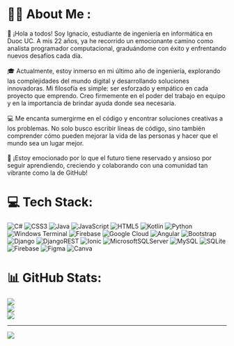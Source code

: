 # 👨‍💻​​​ About Me :
👋 ¡Hola a todos! Soy Ignacio, estudiante de ingeniería en informática en Duoc UC. A mis 22 años, ya he recorrido un emocionante camino como analista programador computacional, graduándome con éxito y enfrentando nuevos desafíos cada día.<br><br>🎓 Actualmente, estoy inmerso en mi último año de ingeniería, explorando las complejidades del mundo digital y desarrollando soluciones innovadoras. Mi filosofía es simple: ser esforzado y empático en cada proyecto que emprendo. Creo firmemente en el poder del trabajo en equipo y en la importancia de brindar ayuda donde sea necesaria.<br><br>💻 Me encanta sumergirme en el código y encontrar soluciones creativas a los problemas. No solo busco escribir líneas de código, sino también comprender cómo pueden mejorar la vida de las personas y hacer que el mundo sea un lugar mejor.<br><br>🚀 ¡Estoy emocionado por lo que el futuro tiene reservado y ansioso por seguir aprendiendo, creciendo y colaborando con una comunidad tan vibrante como la de GitHub!


# 💻 Tech Stack:
![C#](https://img.shields.io/badge/c%23-%23239120.svg?style=for-the-badge&logo=csharp&logoColor=white) ![CSS3](https://img.shields.io/badge/css3-%231572B6.svg?style=for-the-badge&logo=css3&logoColor=white) ![Java](https://img.shields.io/badge/java-%23ED8B00.svg?style=for-the-badge&logo=openjdk&logoColor=white) ![JavaScript](https://img.shields.io/badge/javascript-%23323330.svg?style=for-the-badge&logo=javascript&logoColor=%23F7DF1E) ![HTML5](https://img.shields.io/badge/html5-%23E34F26.svg?style=for-the-badge&logo=html5&logoColor=white) ![Kotlin](https://img.shields.io/badge/kotlin-%237F52FF.svg?style=for-the-badge&logo=kotlin&logoColor=white) ![Python](https://img.shields.io/badge/python-3670A0?style=for-the-badge&logo=python&logoColor=ffdd54) ![Windows Terminal](https://img.shields.io/badge/Windows%20Terminal-%234D4D4D.svg?style=for-the-badge&logo=windows-terminal&logoColor=white) ![Firebase](https://img.shields.io/badge/firebase-%23039BE5.svg?style=for-the-badge&logo=firebase) ![Google Cloud](https://img.shields.io/badge/GoogleCloud-%234285F4.svg?style=for-the-badge&logo=google-cloud&logoColor=white) ![Angular](https://img.shields.io/badge/angular-%23DD0031.svg?style=for-the-badge&logo=angular&logoColor=white) ![Bootstrap](https://img.shields.io/badge/bootstrap-%238511FA.svg?style=for-the-badge&logo=bootstrap&logoColor=white) ![Django](https://img.shields.io/badge/django-%23092E20.svg?style=for-the-badge&logo=django&logoColor=white) ![DjangoREST](https://img.shields.io/badge/DJANGO-REST-ff1709?style=for-the-badge&logo=django&logoColor=white&color=ff1709&labelColor=gray) ![Ionic](https://img.shields.io/badge/Ionic-%233880FF.svg?style=for-the-badge&logo=Ionic&logoColor=white) ![MicrosoftSQLServer](https://img.shields.io/badge/Microsoft%20SQL%20Server-CC2927?style=for-the-badge&logo=microsoft%20sql%20server&logoColor=white) ![MySQL](https://img.shields.io/badge/mysql-%2300000f.svg?style=for-the-badge&logo=mysql&logoColor=white) ![SQLite](https://img.shields.io/badge/sqlite-%2307405e.svg?style=for-the-badge&logo=sqlite&logoColor=white) ![Firebase](https://img.shields.io/badge/Firebase-039BE5?style=for-the-badge&logo=Firebase&logoColor=white) ![Figma](https://img.shields.io/badge/figma-%23F24E1E.svg?style=for-the-badge&logo=figma&logoColor=white) ![Canva](https://img.shields.io/badge/Canva-%2300C4CC.svg?style=for-the-badge&logo=Canva&logoColor=white)
# 📊 GitHub Stats:
![](https://github-readme-stats.vercel.app/api?username=Naxozz&theme=vue-dark&hide_border=false&include_all_commits=false&count_private=false)<br/>
![](https://github-readme-streak-stats.herokuapp.com/?user=Naxozz&theme=vue-dark&hide_border=false)<br/>
![](https://github-readme-stats.vercel.app/api/top-langs/?username=Naxozz&theme=vue-dark&hide_border=false&include_all_commits=false&count_private=false&layout=compact)

---
[![](https://visitcount.itsvg.in/api?id=Naxozz&icon=5&color=3)](https://visitcount.itsvg.in)

<!-- Proudly created with GPRM ( https://gprm.itsvg.in ) -->
